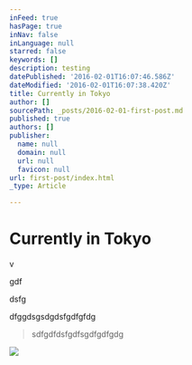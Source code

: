 ```yaml
---
inFeed: true
hasPage: true
inNav: false
inLanguage: null
starred: false
keywords: []
description: testing
datePublished: '2016-02-01T16:07:46.586Z'
dateModified: '2016-02-01T16:07:38.420Z'
title: Currently in Tokyo
author: []
sourcePath: _posts/2016-02-01-first-post.md
published: true
authors: []
publisher:
  name: null
  domain: null
  url: null
  favicon: null
url: first-post/index.html
_type: Article

---
```

# Currently in Tokyo

v

gdf

dsfg

dfggdsgsdgdsfgdfgfdg

> sdfgdfdsfgdfsgdfgdfgdg

![](https://the-grid-user-content.s3-us-west-2.amazonaws.com/e2df69a3-882f-4dd4-a6e6-1399502f48b9.jpg)